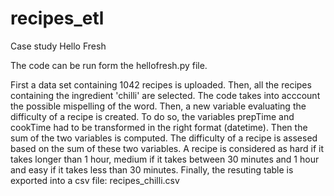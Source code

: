 # recipes_etl
Case study Hello Fresh

The code can be run form the hellofresh.py file. 

First a data set containing 1042 recipes is uploaded. 
Then, all the recipes containing the ingredient 'chilli' are selected. The code takes into acccount the possible mispelling of the word.
Then, a new variable evaluating the difficulty of a recipe is created. To do so, the variables prepTime and cookTime had to be transformed in the right format (datetime). Then the sum of the two variables is computed. The difficulty of a recipe is assesed based on the sum of these two variables. A recipe is considered as hard if it takes longer than 1 hour, medium if it takes between 30 minutes and 1 hour and easy if it takes less than 30 minutes.
Finally, the resuting table is exported into a csv file: recipes_chilli.csv
